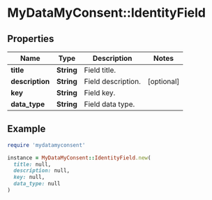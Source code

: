 # MyDataMyConsent::IdentityField

## Properties

| Name | Type | Description | Notes |
| ---- | ---- | ----------- | ----- |
| **title** | **String** | Field title. |  |
| **description** | **String** | Field description. | [optional] |
| **key** | **String** | Field key. |  |
| **data_type** | **String** | Field data type. |  |

## Example

```ruby
require 'mydatamyconsent'

instance = MyDataMyConsent::IdentityField.new(
  title: null,
  description: null,
  key: null,
  data_type: null
)
```

